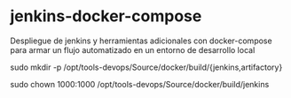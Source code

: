 # jenkins-docker-compose
Despliegue de jenkins y herramientas adicionales con docker-compose para armar un flujo automatizado en un entorno de desarrollo local


sudo mkdir -p /opt/tools-devops/Source/docker/build/{jenkins,artifactory}

sudo chown 1000:1000 /opt/tools-devops/Source/docker/build/jenkins 
